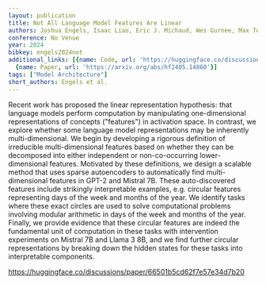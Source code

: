 ```yaml
---
layout: publication
title: Not All Language Model Features Are Linear
authors: Joshua Engels, Isaac Liao, Eric J. Michaud, Wes Gurnee, Max Tegmark
conference: No Venue
year: 2024
bibkey: engels2024not
additional_links: [{name: Code, url: 'https://huggingface.co/discussions/paper/66501b5cd62f7e57e34d7b20'},
  {name: Paper, url: 'https://arxiv.org/abs/hf2405.14860'}]
tags: ["Model Architecture"]
short_authors: Engels et al.
---
```

Recent work has proposed the linear representation hypothesis: that language models perform computation by manipulating one-dimensional representations of concepts ("features") in activation space. In contrast, we explore whether some language model representations may be inherently multi-dimensional. We begin by developing a rigorous definition of irreducible multi-dimensional features based on whether they can be decomposed into either independent or non-co-occurring lower-dimensional features. Motivated by these definitions, we design a scalable method that uses sparse autoencoders to automatically find multi-dimensional features in GPT-2 and Mistral 7B. These auto-discovered features include strikingly interpretable examples, e.g. circular features representing days of the week and months of the year. We identify tasks where these exact circles are used to solve computational problems involving modular arithmetic in days of the week and months of the year. Finally, we provide evidence that these circular features are indeed the fundamental unit of computation in these tasks with intervention experiments on Mistral 7B and Llama 3 8B, and we find further circular representations by breaking down the hidden states for these tasks into interpretable components.

https://huggingface.co/discussions/paper/66501b5cd62f7e57e34d7b20